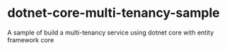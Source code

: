 # dotnet-core-multi-tenancy-sample
A sample of build a multi-tenancy service using dotnet core with entity framework core
